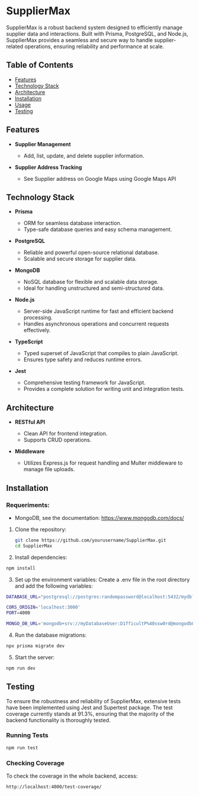 # SupplierMax

SupplierMax is a robust backend system designed to efficiently manage supplier data and interactions. Built with Prisma, PostgreSQL, and Node.js, SupplierMax provides a seamless and secure way to handle supplier-related operations, ensuring reliability and performance at scale.

## Table of Contents

- [Features](#features)
- [Technology Stack](#technology-stack)
- [Architecture](#architecture)
- [Installation](#installation)
- [Usage](#usage)
- [Testing](#testing)

## Features

- **Supplier Management**
  - Add, list, update, and delete supplier information.
  
- **Supplier Address Tracking**
  - See Supplier address on Google Maps using Google Maps API
  
## Technology Stack

- **Prisma**
  - ORM for seamless database interaction.
  - Type-safe database queries and easy schema management.
  
- **PostgreSQL**
  - Reliable and powerful open-source relational database.
  - Scalable and secure storage for supplier data.
  
- **MongoDB**
  - NoSQL database for flexible and scalable data storage.
  - Ideal for handling unstructured and semi-structured data.
  
- **Node.js**
  - Server-side JavaScript runtime for fast and efficient backend processing.
  - Handles asynchronous operations and concurrent requests effectively.

- **TypeScript**
  - Typed superset of JavaScript that compiles to plain JavaScript.
  - Ensures type safety and reduces runtime errors.
  
- **Jest**
  - Comprehensive testing framework for JavaScript.
  - Provides a complete solution for writing unit and integration tests.

## Architecture

- **RESTful API**
  - Clean API for frontend integration.
  - Supports CRUD operations.
  
- **Middleware**
  - Utilizes Express.js for request handling and  Multer middleware to manage file uploads.
  
## Installation

### Requeriments:
- MongoDB, see the documentation: https://www.mongodb.com/docs/

1. Clone the repository:
   ```bash
   git clone https://github.com/yourusername/SupplierMax.git
   cd SupplierMax
    ```
2. Install dependencies:
```bash 
npm install
```

3. Set up the environment variables:
Create a .env file in the root directory and add the following variables:
   
```bash
DATABASE_URL="postgresql://postgres:randompassword@localhost:5432/mydb?schema=public"

CORS_ORIGIN='localhost:3000'
PORT=4000

MONGO_DB_URL='mongodb+srv://myDatabaseUser:D1fficultP%40ssw0rd@mongodb0.example.com/?authSource=admin&replicaSet=myRepl'
 ```
 
4. Run the database migrations:

```bash
npx prisma migrate dev
```

5. Start the server:

```bash
npm run dev
```

## Testing

To ensure the robustness and reliability of SupplierMax, extensive tests have been implemented using Jest and Supertest package. The test coverage currently stands at 91.3%, ensuring that the majority of the backend functionality is thoroughly tested.

### Running Tests

```bash
npm run test
```

### Checking Coverage

To check the coverage in the whole backend, access:
```bash
http://localhost:4000/test-coverage/
```
